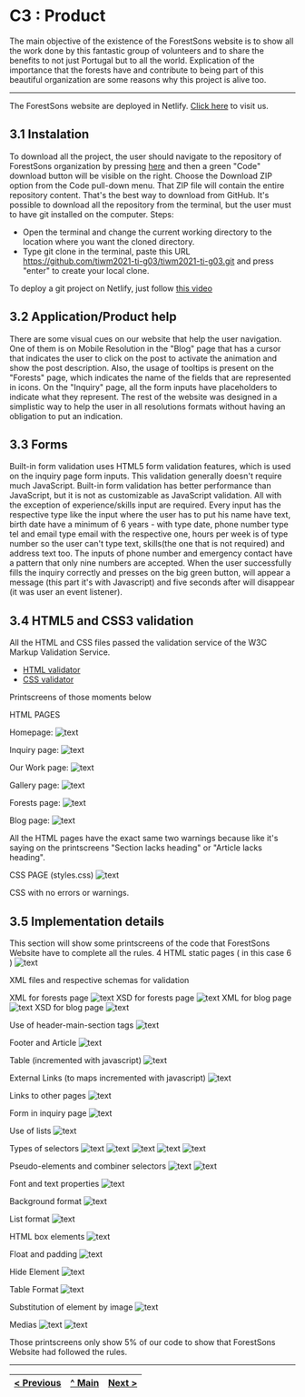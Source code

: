 # C3 : Product

The main objective of the existence of the ForestSons website is to show all the work done by this fantastic group of volunteers and to share the benefits to not just Portugal but to all the world. Explication of the importance that the forests have and contribute to being part of this beautiful organization are some reasons why this project is alive too.
***
The ForestSons website are deployed in Netlify. [Click here](https://tiwm21-ti-g03.netlify.app/) to visit us.

## 3.1 Instalation
To download all the project, the user should navigate to the repository of ForestSons organization by pressing [here](https://github.com/tiwm2021-ti-g03/tiwm2021-ti-g03) and then a green "Code" download button will be visible on the right. Choose the Download ZIP option from the Code pull-down menu. That ZIP file will contain the entire repository content. That's the best way to download from GitHub. It's possible to download all the repository from the terminal, but the user must to have git installed on the computer. Steps:

- Open the terminal and change the current working directory to the location where you want the cloned directory.
- Type git clone in the terminal, paste this URL https://github.com/tiwm2021-ti-g03/tiwm2021-ti-g03.git and press "enter" to create your local clone.

To deploy a git project on Netlify, just follow [this video](https://www.youtube.com/watch?v=4h8B080Mv4U)


## 3.2 Application/Product help
There are some visual cues on our website that help the user navigation. One of them is on Mobile Resolution in the "Blog" page that has a cursor that indicates the user to click on the post to activate the animation and show the post description. Also, the usage of tooltips is present on the "Forests" page, which indicates the name of the fields that are represented in icons. On the "Inquiry" page, all the form inputs have placeholders to indicate what they represent. The rest of the website was designed in a simplistic way to help the user in all resolutions formats without having an obligation to put an indication.


## 3.3 Forms
Built-in form validation uses HTML5 form validation features, which is used on the inquiry page form inputs. This validation generally doesn't require much JavaScript. Built-in form validation has better performance than JavaScript, but it is not as customizable as JavaScript validation.
All with the exception of experience/skills input are required.
Every input has the respective type like the input where the user has to put his name have text, birth date have a minimum of 6 years - with type date, phone number type tel and email type email with the respective one, hours per week is of type number so the user can't type text, skills(the one that is not required) and address text too.
The inputs of phone number and emergency contact have a pattern that only nine numbers are accepted.
When the user successfully fills the inquiry correctly and presses on the big green button, will appear a message (this part it's with Javascript) and five seconds after will disappear (it was user an event listener).

## 3.4 HTML5 and CSS3 validation
All the HTML and CSS files passed the validation service of the W3C Markup Validation Service.

- [HTML validator](https://validator.w3.org/)
- [CSS validator](https://jigsaw.w3.org/css-validator/)

Printscreens of those moments below

HTML PAGES

Homepage:
![text](images/html_homepageValidator.png)

Inquiry page:
![text](images/html_homepageValidator.png)

Our Work page:
![text](images/html_ourWorkValidator.png)

Gallery page:
![text](images/html_galleryValidator.png)

Forests page:
![text](images/html_forestsValidator.png)

Blog page:
![text](images/html_blogValidator.png)

All the HTML pages have the exact same two warnings because like it's saying on the printscreens "Section lacks heading" or "Article lacks heading".

CSS PAGE (styles.css)
![text](images/cssValidator.png)

CSS with no errors or warnings.


## 3.5 Implementation details
This section will show some printscreens of the code that ForestSons Website have to complete all the rules.
4 HTML static pages ( in this case 6 )
![text](images/3.5_files.png)

XML files and respective schemas for validation

XML for forests page
![text](images/xmlForests.png)
XSD for forests page
![text](images/xsdForests.png)
XML for blog page
![text](images/xmlBlog.png)
XSD for blog page
![text](images/xsdBlog.png)

Use of header-main-section tags
![text](images/headerMainSection.png)

Footer and Article
![text](images/footerArticle.png)

Table (incremented with javascript)
![text](images/tableFigCaptionFigure.png)

External Links (to maps incremented with javascript)
![text](images/link.png)

Links to other pages
![text](images/hrefsPages.png)

Form in inquiry page
![text](images/forms.png)

Use of lists
![text](images/lists.png)

Types of selectors 
![text](images/selector_id.png)
![text](images/selector_type.png)
![text](images/selector_class.png)
![text](images/selector_pseudo-cl.png)
![text](images/selector_attribute.png)

Pseudo-elements and combiner selectors
![text](images/selector_pseudo-el.png)
![text](images/selector-comb.png)

Font and text properties
![text](images/prop-text-font.png)

Background format
![text](images/back-format.png)

List format
![text](images/list-format.png)

HTML box elements
![text](images/html-box.png)

Float and padding
![text](images/float-prop.png)

Hide Element
![text](images/hide.png)

Table Format
![text](images/table-format.png)

Substitution of element by image
![text](images/sub-img.png)

Medias
![text](images/media769x.png)
![text](images/media1201x.png)

Those printscreens only show 5% of our code to show that ForestSons Website had followed the rules.


---
[< Previous](c2.md) | [^ Main](../../..) | [Next >](c4.md)
:--- | :---: | ---: